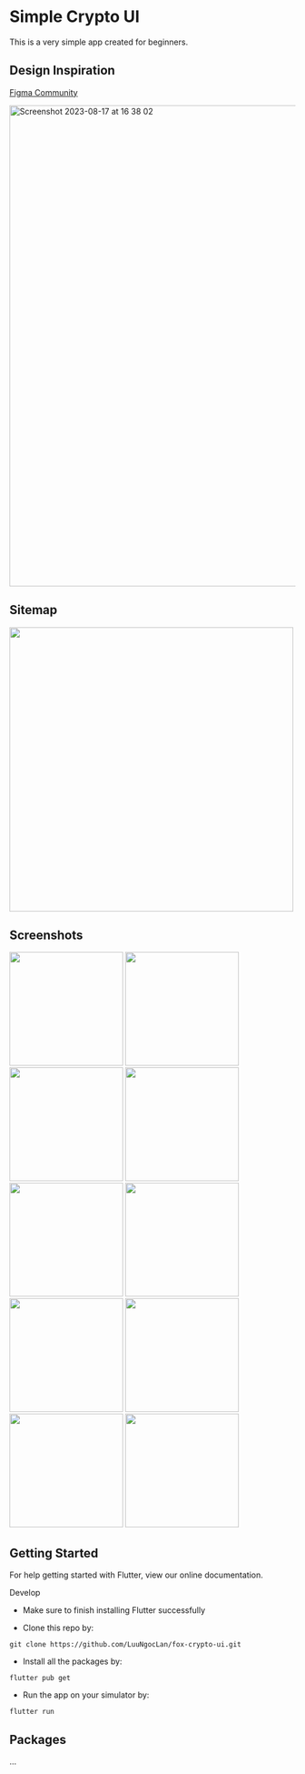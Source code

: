 # Simple Crypto UI

This is a very simple app created for beginners.

## Design Inspiration

[Figma Community](https://www.figma.com/community/file/1147402245634536123/Foxcrypto---Crypto-App)

<img width="846" alt="Screenshot 2023-08-17 at 16 38 02" src="https://github.com/LuuNgocLan/fox-crypto-ui/assets/29207172/99407395-a080-42a7-ab94-647e9ef65ff6">

## Sitemap

<img src="https://github.com/LuuNgocLan/fox-crypto-ui/assets/29207172/f6d0cf19-1770-4d47-a33e-de8f887b051c" width="500"/>

## Screenshots

<img src="https://github.com/LuuNgocLan/fox-crypto-ui/assets/29207172/05dce274-62f5-483b-8fef-840c5c11e6d1" width="200"/>
<img src="https://github.com/LuuNgocLan/fox-crypto-ui/assets/29207172/5ab868a2-f28e-4c3f-9b00-a106e96480dd" width="200"/>
<img src="https://github.com/LuuNgocLan/fox-crypto-ui/assets/29207172/3316c5df-4876-4999-a097-7f99dbd964e7" width="200"/>
<img src="https://github.com/LuuNgocLan/fox-crypto-ui/assets/29207172/d5eb53ff-cab2-414c-acb8-8c85e8e1bcb9" width="200"/>
<img src="https://github.com/LuuNgocLan/fox-crypto-ui/assets/29207172/28c9d70b-bc56-4e7c-b85d-1b8a758e4245" width="200"/>
<img src="https://github.com/LuuNgocLan/fox-crypto-ui/assets/29207172/770972dd-f842-49d2-b8ad-1ccb34ebfa37" width="200"/>
<img src="https://github.com/LuuNgocLan/fox-crypto-ui/assets/29207172/fb6ace47-57d0-46be-9654-dddae6952dea" width="200"/>
<img src="https://github.com/LuuNgocLan/fox-crypto-ui/assets/29207172/07027762-43a2-4aa7-87ab-8f53437d4286" width="200"/>
<img src="https://github.com/LuuNgocLan/fox-crypto-ui/assets/29207172/57f19d9c-9b65-4785-8493-cdd7e997c4ed" width="200"/>
<img src="https://github.com/LuuNgocLan/fox-crypto-ui/assets/29207172/d0366ebb-c3b9-47ad-8fd1-4d43499de6f7" width="200"/>

	
			
## Getting Started
For help getting started with Flutter, view our online documentation.

Develop
- Make sure to finish installing Flutter successfully

- Clone this repo by:
```
git clone https://github.com/LuuNgocLan/fox-crypto-ui.git
```
- Install all the packages by:
```
flutter pub get
```
- Run the app on your simulator by:
```
flutter run
```

## Packages
...
